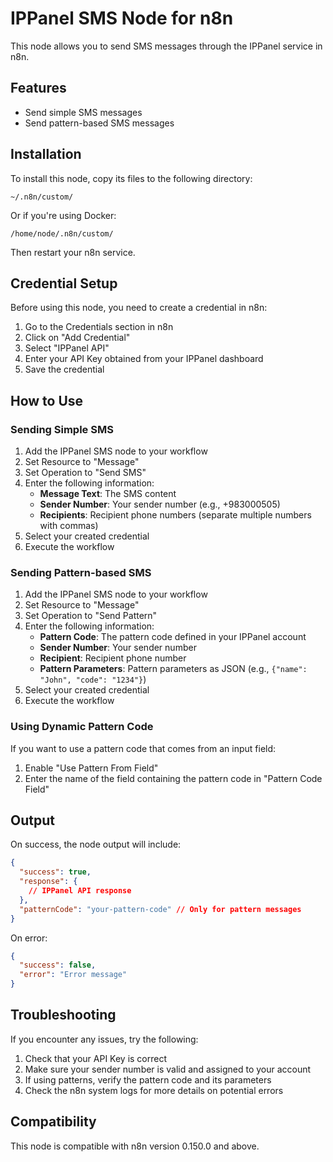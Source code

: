 # IPPanel SMS Node for n8n

This node allows you to send SMS messages through the IPPanel service in n8n.

## Features

- Send simple SMS messages
- Send pattern-based SMS messages

## Installation

To install this node, copy its files to the following directory:

```
~/.n8n/custom/
```

Or if you're using Docker:

```
/home/node/.n8n/custom/
```

Then restart your n8n service.

## Credential Setup

Before using this node, you need to create a credential in n8n:

1. Go to the Credentials section in n8n
2. Click on "Add Credential"
3. Select "IPPanel API"
4. Enter your API Key obtained from your IPPanel dashboard
5. Save the credential

## How to Use

### Sending Simple SMS

1. Add the IPPanel SMS node to your workflow
2. Set Resource to "Message"
3. Set Operation to "Send SMS"
4. Enter the following information:
   - **Message Text**: The SMS content
   - **Sender Number**: Your sender number (e.g., +983000505)
   - **Recipients**: Recipient phone numbers (separate multiple numbers with commas)
5. Select your created credential
6. Execute the workflow

### Sending Pattern-based SMS

1. Add the IPPanel SMS node to your workflow
2. Set Resource to "Message" 
3. Set Operation to "Send Pattern"
4. Enter the following information:
   - **Pattern Code**: The pattern code defined in your IPPanel account
   - **Sender Number**: Your sender number
   - **Recipient**: Recipient phone number
   - **Pattern Parameters**: Pattern parameters as JSON (e.g., `{"name": "John", "code": "1234"}`)
5. Select your created credential
6. Execute the workflow

### Using Dynamic Pattern Code

If you want to use a pattern code that comes from an input field:

1. Enable "Use Pattern From Field"
2. Enter the name of the field containing the pattern code in "Pattern Code Field"

## Output

On success, the node output will include:

```json
{
  "success": true,
  "response": {
    // IPPanel API response
  },
  "patternCode": "your-pattern-code" // Only for pattern messages
}
```

On error:

```json
{
  "success": false,
  "error": "Error message"
}
```

## Troubleshooting

If you encounter any issues, try the following:

1. Check that your API Key is correct
2. Make sure your sender number is valid and assigned to your account
3. If using patterns, verify the pattern code and its parameters
4. Check the n8n system logs for more details on potential errors

## Compatibility

This node is compatible with n8n version 0.150.0 and above.

